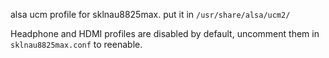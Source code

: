 alsa ucm profile for sklnau8825max. put it in `/usr/share/alsa/ucm2/`

Headphone and HDMI profiles are disabled by default, uncomment them in `sklnau8825max.conf` to reenable.